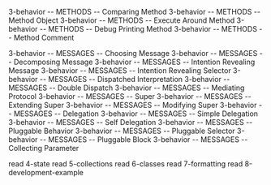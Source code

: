 3-behavior -- METHODS -- Comparing Method
3-behavior -- METHODS -- Method Object
3-behavior -- METHODS -- Execute Around Method
3-behavior -- METHODS -- Debug Printing Method
3-behavior -- METHODS -- Method Comment

3-behavior -- MESSAGES -- Choosing Message
3-behavior -- MESSAGES -- Decomposing Message
3-behavior -- MESSAGES -- Intention Revealing Message
3-behavior -- MESSAGES -- Intention Revealing Selector
3-behavior -- MESSAGES -- Dispatched Interpretation
3-behavior -- MESSAGES -- Double Dispatch
3-behavior -- MESSAGES -- Mediating Protocol
3-behavior -- MESSAGES -- Super
3-behavior -- MESSAGES -- Extending Super
3-behavior -- MESSAGES -- Modifying Super
3-behavior -- MESSAGES -- Delegation
3-behavior -- MESSAGES -- Simple Delegation
3-behavior -- MESSAGES -- Self Delegation
3-behavior -- MESSAGES -- Pluggable Behavior
3-behavior -- MESSAGES -- Pluggable Selector
3-behavior -- MESSAGES -- Pluggable Block
3-behavior -- MESSAGES -- Collecting Parameter

read 4-state
read 5-collections
read 6-classes
read 7-formatting
read 8-development-example
